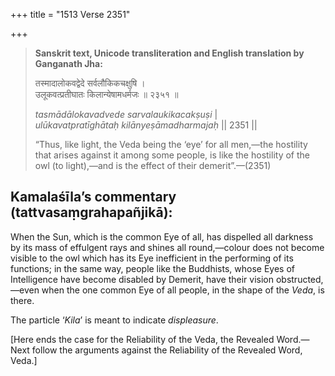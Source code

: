 +++
title = "1513 Verse 2351"

+++
> **Sanskrit text, Unicode transliteration and English translation by Ganganath Jha:** 
>
> तस्मादालोकवद्वेदे सर्वलौकिकचक्षुषि ।  
> उलूकवत्प्रतीघातः किलान्येषामधर्मजः ॥ २३५१ ॥ 
>
> *tasmādālokavadvede sarvalaukikacakṣuṣi* \|  
> *ulūkavatpratīghātaḥ kilānyeṣāmadharmajaḥ* \|\| 2351 \|\| 
>
> “Thus, like light, the Veda being the ‘eye’ for all men,—the hostility that arises against it among some people, is like the hostility of the owl (to light),—and is the effect of their demerit”.—(2351)



## Kamalaśīla’s commentary (tattvasaṃgrahapañjikā):

When the Sun, which is the common Eye of all, has dispelled all darkness by its mass of effulgent rays and shines all round,—colour does not become visible to the owl which has its Eye inefficient in the performing of its functions; in the same way, people like the Buddhists, whose Eyes of Intelligence have become disabled by Demerit, have their vision obstructed,—even when the one common Eye of all people, in the shape of the *Veda*, is there.

The particle ‘*Kila*’ is meant to indicate *displeasure*.

[Here ends the case for the Reliability of the Veda, the Revealed Word.—Next follow the arguments against the Reliability of the Revealed Word, Veda.]


